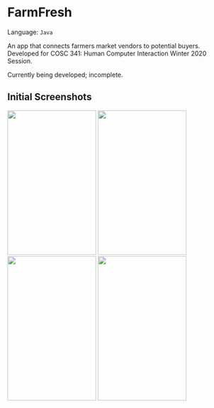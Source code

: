 # FarmFresh

Language: ``` Java ```

An app that connects farmers market vendors to potential buyers. Developed for COSC 341: Human Computer Interaction Winter 2020 Session.

Currently being developed; incomplete.

## Initial Screenshots
<img src="https://github.com/fchomski/FarmFresh/blob/master/screenshots/opening.jpg" width="200" height="325" />
<img src="https://github.com/fchomski/FarmFresh/blob/master/screenshots/login.jpg" width="200" height="325" />
<img src="https://github.com/fchomski/FarmFresh/blob/master/screenshots/buyorsell.jpg" width="200" height="325" />
<img src="https://github.com/fchomski/FarmFresh/blob/master/screenshots/signup.jpg" width="200" height="325" />
